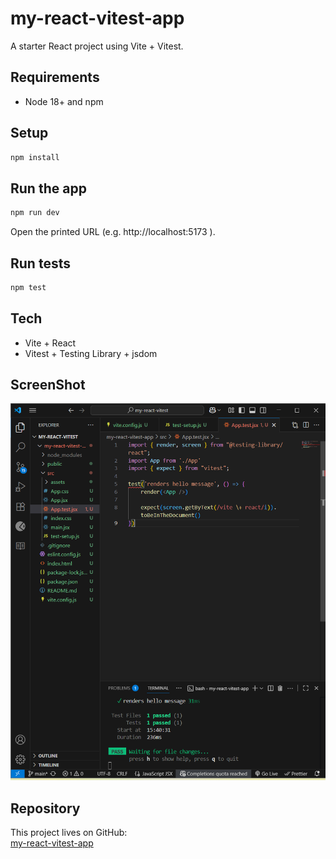 # my-react-vitest-app

A starter React project using Vite + Vitest.

## Requirements
- Node 18+ and npm

## Setup
```bash
npm install
```

## Run the app
```bash
npm run dev
```

Open the printed URL (e.g. http://localhost:5173
).

## Run tests
```bash
npm test
```
## Tech
- Vite + React
- Vitest + Testing Library + jsdom
## ScreenShot
![Alt text](src/assets/images/App.test.png)
## Repository

This project lives on GitHub:  
[my-react-vitest-app](https://github.com/ellene.broome/my-react-vitest)
